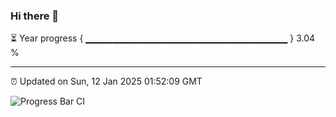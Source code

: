 ### Hi there 👋

⏳ Year progress { ▁▁▁▁▁▁▁▁▁▁▁▁▁▁▁▁▁▁▁▁▁▁▁▁▁▁▁▁▁▁ } 3.04 %

---

⏰ Updated on Sun, 12 Jan 2025 01:52:09 GMT

![Progress Bar CI](https://github.com/ZhaoGui/ZhaoGui/workflows/Progress%20Bar%20CI/badge.svg)
